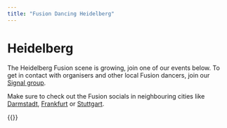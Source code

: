 ```yaml
---
title: "Fusion Dancing Heidelberg"
---
```


# Heidelberg

The Heidelberg Fusion scene is growing, join one of our events below.
To get in contact with organisers and other local Fusion dancers, join our [Signal group](https://signal.group/#CjQKIAzPq-Zo-6g-tLBmM63-TA5FQdA8jwTIN6XtOsE4eupqEhDygggHsA_PYqSZZ37xjX5E).

Make sure to check out the Fusion socials in neighbouring cities like [Darmstadt](/darmstadt), [Frankfurt](/frankfurt) or [Stuttgart](/stuttgart).

{{<localevents dataKey="heidelberg">}}
